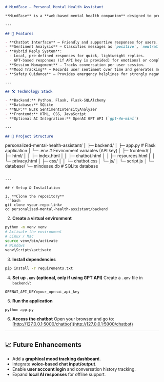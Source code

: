 ```markdown
# MindEase – Personal Mental Health Assistant

**MindEase** is a **web-based mental health companion** designed to provide emotional support, sentiment tracking, and basic mental health guidance. It leverages **NLP-based sentiment analysis** and optionally integrates with the **OpenAI GPT API** for more complex and empathetic conversations.

---

## 🌟 Features

- **Chatbot Interface** – Friendly and supportive responses for users.
- **Sentiment Analysis** – Classifies messages as `positive`, `neutral`, `negative`, or `strongly_negative`.
- **Hybrid Reply System**:
  - Local, pre-defined responses for quick, lightweight replies.
  - GPT-based responses (if API key is provided) for emotional or complex situations.
- **Session Management** – Tracks conversation per user session.
- **Mood Tracking** – Records user sentiment over time and generates mood data.
- **Safety Guidance** – Provides emergency helplines for strongly negative responses.

---

## 🛠️ Technology Stack

- **Backend:** Python, Flask, Flask-SQLAlchemy
- **Database:** SQLite
- **NLP:** NLTK SentimentIntensityAnalyzer
- **Frontend:** HTML, CSS, JavaScript
- **Optional AI Integration:** OpenAI GPT API (`gpt-4o-mini`)

---

## 📂 Project Structure
```

personalized-mental-health-assistant/
│
├─ backend/
│ ├─ app.py # Flask application
│ └─ .env # Environment variables (API key)
│
├─ frontend/
│ ├─ html/
│ │ ├─ index.html
│ │ ├─ chatbot.html
│ │ ├─ resources.html
│ │ └─ privacy.html
│ ├─ css/
│ │ └─ chatbot.css
│ └─ js/
│ └─ script.js
│
└─ database/
└─ mindease.db # SQLite database

````

---

## ⚡ Setup & Installation

1. **Clone the repository**
```bash
git clone <your-repo-link>
cd personalized-mental-health-assistant/backend
````

2. **Create a virtual environment**

```bash
python -m venv venv
# Activate the environment
# Linux / Mac
source venv/bin/activate
# Windows
venv\Scripts\activate
```

3. **Install dependencies**

```bash
pip install -r requirements.txt
```

4. **Set up `.env` (optional, only if using GPT API)**
   Create a `.env` file in `backend/`:

```
OPENAI_API_KEY=your_openai_api_key
```

5. **Run the application**

```bash
python app.py
```

6. **Access the chatbot**
   Open your browser and go to:
   [http://127.0.0.1:5000/chatbot](http://127.0.0.1:5000/chatbot)

---

## 📈 Future Enhancements

- Add a **graphical mood tracking dashboard**.
- Integrate **voice-based chat input/output**.
- Enable **user account login** and conversation history tracking.
- Expand **local AI responses** for offline support.

```

```
